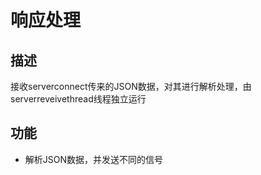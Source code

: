 # 响应处理
## 描述
接收serverconnect传来的JSON数据，对其进行解析处理，由serverreveivethread线程独立运行

## 功能
- 解析JSON数据，并发送不同的信号
